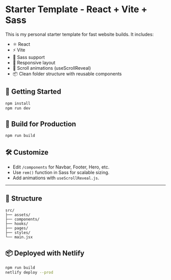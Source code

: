 # Starter Template - React + Vite + Sass

This is my personal starter template for fast website builds. It includes:

- ⚛️ React
- ⚡ Vite
- 🎨 Sass support
- 📱 Responsive layout
- 🔄 Scroll animations (useScrollReveal)
- 📦 Clean folder structure with reusable components

## 🚀 Getting Started

```bash
npm install
npm run dev
```

## 🔧 Build for Production

```bash
npm run build
```

## 🛠️ Customize

- Edit `/components` for Navbar, Footer, Hero, etc.
- Use `rem()` function in Sass for scalable sizing.
- Add animations with `useScrollReveal.js`.

---

## 📁 Structure
```
src/
├── assets/
├── components/
├── hooks/
├── pages/
├── styles/
└── main.jsx
```

## 📦 Deployed with Netlify
 
 ```bash
npm run build
netlify deploy --prod
```